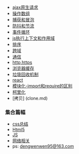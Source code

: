 * [ajax原生请求](Ajax.md)
* [操作数组](Loop.md)
* [捕获和冒泡](CaptureAndBubble.md)
* [防抖和节流](AntiShakeThrottling.md)
* [事件循环](EventLoop.md)
* [js执行上下文和作用域](context.md)
* [排序](sort.md)
* [跨域](domain.md)
* [通信](communication.md)
* [http,https](http.md)
* [浏览器缓存](cache.md)
* [垃圾回收机制](Garbage.md)
* [react](react.md)
* [模块化-import和require的区别](modelues.md)
* [柯里化](currying.md)
* [拷贝] (clone.md)
### 集合篇幅
* [css总结](Css.md)
* [Html5](html.md)
* [JS](javascript.md)
* [网络相关](web.md)
*  ps: dengwenwen95@163.com